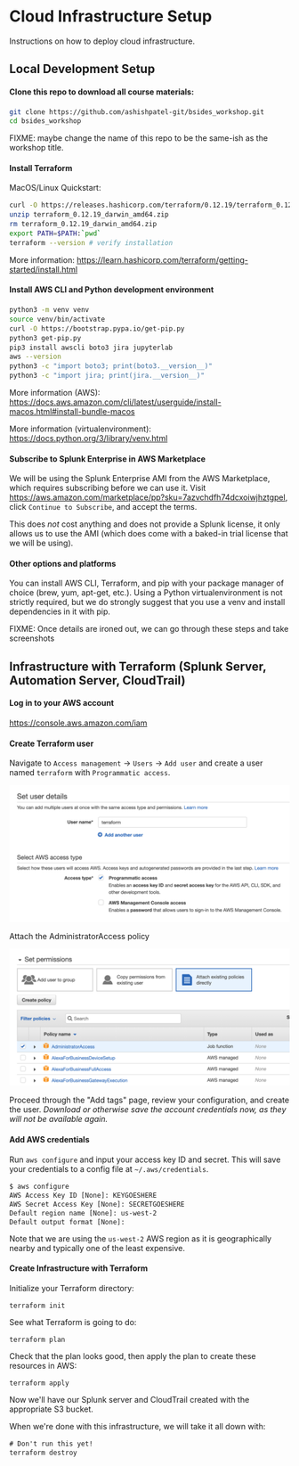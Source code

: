 # Cloud Infrastructure Setup
Instructions on how to deploy cloud infrastructure.

## Local Development Setup

#### Clone this repo to download all course materials:

```bash
git clone https://github.com/ashishpatel-git/bsides_workshop.git
cd bsides_workshop
```

FIXME: maybe change the name of this repo to be the same-ish as the workshop title.

#### Install Terraform

MacOS/Linux Quickstart:
```bash
curl -O https://releases.hashicorp.com/terraform/0.12.19/terraform_0.12.19_darwin_amd64.zip
unzip terraform_0.12.19_darwin_amd64.zip
rm terraform_0.12.19_darwin_amd64.zip
export PATH=$PATH:`pwd`
terraform --version # verify installation
```

More information: https://learn.hashicorp.com/terraform/getting-started/install.html

#### Install AWS CLI and Python development environment

```bash
python3 -m venv venv
source venv/bin/activate
curl -O https://bootstrap.pypa.io/get-pip.py
python3 get-pip.py
pip3 install awscli boto3 jira jupyterlab
aws --version
python3 -c "import boto3; print(boto3.__version__)"
python3 -c "import jira; print(jira.__version__)"
```

More information (AWS): https://docs.aws.amazon.com/cli/latest/userguide/install-macos.html#install-bundle-macos

More information (virtualenvironment): https://docs.python.org/3/library/venv.html

#### Subscribe to Splunk Enterprise in AWS Marketplace
We will be using the Splunk Enterprise AMI from the AWS Marketplace, which requires subscribing before we can use it. Visit https://aws.amazon.com/marketplace/pp?sku=7azvchdfh74dcxoiwjhztgpel, click `Continue to Subscribe`, and accept the terms.

This does _not_ cost anything and does not provide a Splunk license, it only allows us to use the AMI (which does come with a baked-in trial license that we will be using).

#### Other options and platforms
You can install AWS CLI, Terraform, and pip with your package manager of choice (brew, yum, apt-get, etc.). Using a Python virtualenvironment is not strictly required, but we do strongly suggest that you use a venv and install dependencies in it with pip.

FIXME: Once details are ironed out, we can go through these steps and take screenshots

## Infrastructure with Terraform (Splunk Server, Automation Server, CloudTrail)

#### Log in to your AWS account
https://console.aws.amazon.com/iam

#### Create Terraform user
Navigate to `Access management` -> `Users` -> `Add user` and create a user named `terraform` with `Programmatic access`.

![Adduser](images/adduser1.png?raw=true "Add user")

Attach the AdministratorAccess policy

![Adduser](images/adduser2.png?raw=true "Add user")

Proceed through the "Add tags" page, review your configuration, and create the user. _Download or otherwise save the account credentials now, as they will not be available again._

#### Add AWS credentials
Run `aws configure` and input your access key ID and secret. This will save your credentials to a config file at `~/.aws/credentials`.

```
$ aws configure
AWS Access Key ID [None]: KEYGOESHERE
AWS Secret Access Key [None]: SECRETGOESHERE
Default region name [None]: us-west-2
Default output format [None]:
```

Note that we are using the `us-west-2` AWS region as it is geographically nearby and typically one of the least expensive.

#### Create Infrastructure with Terraform
Initialize your Terraform directory:
```
terraform init
```

See what Terraform is going to do:
```
terraform plan
```

Check that the plan looks good, then apply the plan to create these resources in AWS:

```
terraform apply
```

Now we'll have our Splunk server and CloudTrail created with the appropriate S3 bucket.

When we're done with this infrastructure, we will take it all down with:

```
# Don't run this yet!
terraform destroy
```


